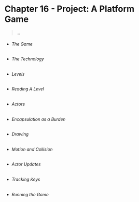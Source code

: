 # Chapter 16 - Project: A Platform Game
> ...

- ###### The Game
- ###### The Technology
- ###### Levels
- ###### Reading A Level
- ###### Actors
- ###### Encapsulation as a Burden
- ###### Drawing
- ###### Motion and Collision
- ###### Actor Updates
- ###### Tracking Keys
- ###### Running the Game
